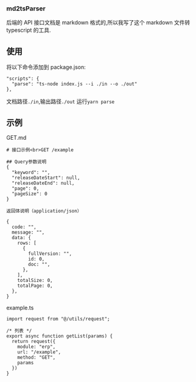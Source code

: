 ### md2tsParser

后端的 API 接口文档是 markdown 格式的,所以我写了这个 markdown 文件转 typescript 的工具.

## 使用

将以下命令添加到 package.json:

```
"scripts": {
  "parse": "ts-node index.js --i ./in --o ./out"
},
```

文档路径`./in`,输出路径`./out`
运行`yarn parse`

## 示例

GET.md

```
# 接口示例<br>GET /example

## Query参数说明
{
  "keyword": "",
  "releaseDateStart": null,
  "releaseDateEnd": null,
  "page": 0,
  "pageSize": 0
}

返回体说明（application/json）

{
  code: "",
  message: "",
  data: {
    rows: [
      {
        fullVersion: "",
        id: 0,
        doc: "",
      },
    ],
    totalSize: 0,
    totalPage: 0,
  },
}

```

example.ts

```
import request from "@/utils/request";

/* 列表 */
export async function getList(params) {
  return request({
    module: "erp",
    url: "/example",
    method: "GET",
    params
  })
}
```
